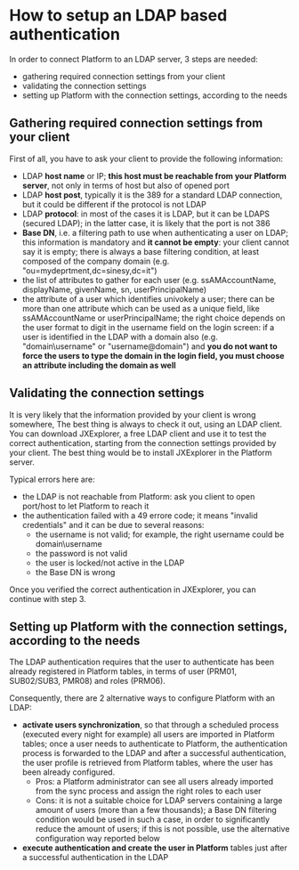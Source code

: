 # How to setup an LDAP based authentication

In order to connect Platform to an LDAP server, 3 steps are needed:

* gathering required connection settings from your client
* validating the connection settings
* setting up Platform with the connection settings, according to the needs



## Gathering required connection settings from your client

First of all, you have to ask your client to provide the following information:

* LDAP **host name** or IP; **this host must be reachable from your Platform server**, not only in terms of host but also of opened port
* LDAP **host post**, typically it is the 389 for a standard LDAP connection, but it could be different if the protocol is not LDAP
* LDAP **protocol**: in most of the cases it is LDAP, but it can be LDAPS (secured LDAP); in the latter case, it is likely that the port is not 386
* **Base DN**, i.e. a filtering path to use when authenticating a user on LDAP; this information is mandatory and **it cannot be empty**: your client cannot say it is empty; there is always a base filtering condition, at least composed of the company domain (e.g. "ou=mydeprtment,dc=sinesy,dc=it")
* the list of attributes to gather for each user (e.g. ssAMAccountName, displayName, givenName, sn, userPrincipalName)
* the attribute of a user which identifies univokely a user; there can be more than one attribute which can be used as a unique field, like ssAMAccountName or userPrincipalName; the right choice depends on the user format to digit in the username field on the login screen: if a user is identified in the LDAP with a domain also (e.g. "domain\username" or "username@domain") and **you do not want to force the users to type the domain in the login field, you must choose an attribute including the domain as well**

## Validating the connection settings

It is very likely that the information provided by your client is wrong somewhere, The best thing is always to check it out, using an LDAP client. You can download JXExplorer, a free LDAP client and use it to test the correct authentication, starting from the connection settings provided by your client. The best thing would be to install JXExplorer in the Platform server.

Typical errors here are:

* the LDAP is not reachable from Platform: ask you client to open port/host to let Platform to reach it
* the authentication failed with a 49 errore code; it means "invalid credentials" and it can be due to several reasons:
  * the username is not valid; for example, the right username could be domain\username
  * the password is not valid
  * the user is locked/not active in the LDAP
  * the Base DN is wrong

Once you verified the correct authentication in JXExplorer, you can continue with step 3.



## Setting up Platform with the connection settings, according to the needs

The LDAP authentication requires that the user to authenticate has been already registered in Platform tables, in terms of user (PRM01, SUB02/SUB3, PMR08) and roles (PRM06).

Consequently, there are 2 alternative ways to configure Platform with an LDAP:

* **activate users synchronization**, so that through a scheduled process (executed every night for example) all users are imported in Platform tables; once a user needs to authenticate to Platform, the authentication process is forwarded to the LDAP and after a successful authentication, the user profile is retrieved from Platform tables, where the user has been already configured.
  * Pros: a Platform administrator can see all users already imported from the sync process and assign the right roles to each user
  * Cons: it is not a suitable choice for LDAP servers containing a large amount of users (more than a few thousands); a Base DN filtering condition would be used in such a case, in order to significantly reduce the amount of users; if this is not possible, use the alternative configuration way reported below
* **execute authentication and create the user in Platform** tables just after a successful authentication in the LDAP



